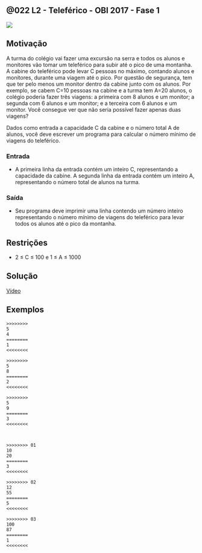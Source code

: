 ## @022 L2 - Teleférico - OBI 2017 - Fase 1

[](https://raw.githubusercontent.com/qxcodefup/arcade/master/base/022/solver.c)
![](https://raw.githubusercontent.com/qxcodefup/arcade/master/base/022/cover.jpg)

## Motivação

A turma do colégio vai fazer uma excursão na serra e todos os alunos e monitores vão tomar um teleférico para subir até o pico de uma montanha. A cabine do teleférico pode levar C pessoas no máximo, contando alunos e monitores, durante uma viagem até o pico. Por questão de segurança, tem que ter pelo menos um monitor dentro da cabine junto com os alunos. Por exemplo, se cabem C=10 pessoas na cabine e a turma tem A=20 alunos, o colégio poderia fazer três viagens: a primeira com 8 alunos e um monitor; a segunda com 6 alunos e um monitor; e a terceira com 6 alunos e um monitor. Você consegue ver que não seria possível fazer apenas duas viagens?

Dados como entrada a capacidade C da cabine e o número total A de alunos, você deve escrever um programa para calcular o número mínimo de viagens do teleférico.

### Entrada

- A primeira linha da entrada contém um inteiro C, representando a capacidade da cabine. A segunda linha da entrada contém um inteiro A, representando o número total de alunos na turma.

### Saída

- Seu programa deve imprimir uma linha contendo um número inteiro representando o número mínimo de viagens do teleférico para levar todos os alunos até o pico da montanha.

## Restrições

*   2 ≤ C ≤ 100 e 1 ≤ A ≤ 1000


## Solução
[Vídeo](https://www.youtube.com/watch?v=w0oyrmeYHjY)

## Exemplos

```
>>>>>>>>
5
4
========
1
<<<<<<<<

>>>>>>>>
5
8
========
2
<<<<<<<<

>>>>>>>>
5
9
========
3
<<<<<<<<



>>>>>>>> 01
10
20
========
3
<<<<<<<<

>>>>>>>> 02
12
55
========
5
<<<<<<<<

>>>>>>>> 03
100
87
========
1
<<<<<<<<
```


